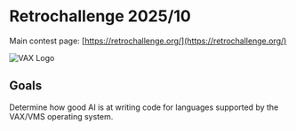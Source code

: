 # Retrochallenge 2025/10

Main contest page: [https://retrochallenge.org/](https://retrochallenge.org/)

![VAX Logo](https://en.m.wikipedia.org/wiki/File:Dec-vax-logo.png "VAX Logo")

## Goals

Determine how good AI is at writing code for languages 
supported by the VAX/VMS operating system.